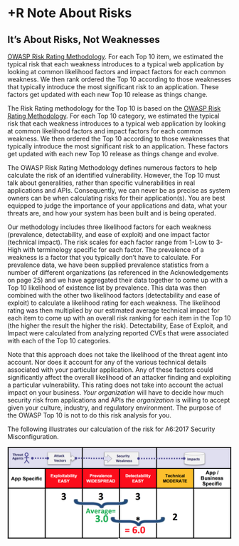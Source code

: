 # +R Note About Risks

## It’s About Risks, Not Weaknesses

 [OWASP Risk Rating Methodology](https://www.owasp.org/index.php/OWASP_Risk_Rating_Methodology). For each Top 10 item, we estimated the typical risk that each weakness introduces to a typical web application by looking at common likelihood factors and impact factors for each common weakness. We then rank ordered the Top 10 according to those weaknesses that typically introduce the most significant risk to an application. These factors get updated with each new Top 10 release as things change.

The Risk Rating methodology for the Top 10 is based on the [OWASP Risk Rating Methodology](https://www.owasp.org/index.php/OWASP_Risk_Rating_Methodology). For each Top 10 category, we estimated the typical risk that each weakness introduces to a typical web application by looking at common likelihood factors and impact factors for each common weakness. We then ordered the Top 10 according to those weaknesses that typically introduce the most significant risk to an application. These factors get updated with each new Top 10 release as things change and evolve.

The OWASP Risk Rating Methodology defines numerous factors to help calculate the risk of an identified vulnerability. However, the Top 10 must talk about generalities, rather than specific vulnerabilities in real applications and APIs. Consequently, we can never be as precise as system owners can be when calculating risks for their application(s). You are best equipped to judge the importance of your applications and data, what your threats are, and how your system has been built and is being operated.

Our methodology includes three likelihood factors for each weakness (prevalence, detectability, and ease of exploit) and one impact factor (technical impact). The risk scales for each factor range from 1-Low to 3-High with terminology specific for each factor. The prevalence of a weakness is a factor that you typically don’t have to calculate. For prevalence data, we have been supplied prevalence statistics from a number of different organizations (as referenced in the Acknowledgements on page 25) and we have aggregated their data together to come up with a Top 10 likelihood of existence list by prevalence. This data was then combined with the other two likelihood factors (detectability and ease of exploit) to calculate a likelihood rating for each weakness. The likelihood rating was then multiplied by our estimated average technical impact for each item to come up with an overall risk ranking for each item in the Top 10 (the higher the result the higher the risk). Detectability, Ease of Exploit, and Impact were calculated from analyzing reported CVEs that were associated with each of the Top 10 categories.

Note that this approach does not take the likelihood of the threat agent into account. Nor does it account for any of the various technical details associated with your particular application. Any of these factors could significantly affect the overall likelihood of an attacker finding and exploiting a particular vulnerability. This rating does not take into account the actual impact on your business. _Your organization_ will have to decide how much security risk from applications and APIs _the organization_ is willing to accept given your culture, industry, and regulatory environment. The purpose of the OWASP Top 10 is not to do this risk analysis for you.

The following illustrates our calculation of the risk for A6:2017 Security Misconfiguration.

![Risk Calculation for A6:2017 Security Misconfiguration](images/0xc0-risk-explanation.png)

